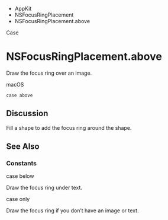 

- AppKit
- NSFocusRingPlacement
-  NSFocusRingPlacement.above 

Case

# NSFocusRingPlacement.above

Draw the focus ring over an image.

macOS

``` source
case above
```

## Discussion

Fill a shape to add the focus ring around the shape.

## See Also

### Constants

case below

Draw the focus ring under text.

case only

Draw the focus ring if you don’t have an image or text.

